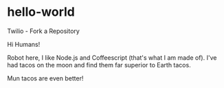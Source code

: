 # hello-world
Twilio - Fork a Repository

Hi Humans!

Robot here, I like Node.js and Coffeescript (that's what I am made of).
I've had tacos on the moon and find them far superior to Earth tacos.

Mun tacos are even better!

